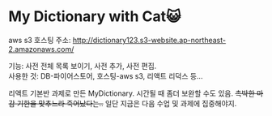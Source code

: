 # My Dictionary with Cat😺

aws s3 호스팅 주소: http://dictionary123.s3-website.ap-northeast-2.amazonaws.com/

기능: 사전 전체 목록 보이기, 사전 추가, 사전 편집.    
사용한 것: DB-파이어스토어, 호스팅-aws s3, 리액트 리덕스 등...    

리액트 기본반 과제로 만든 MyDictionary.
시간될 때 좀더 보완할 수도 있음.
~~촉박한 마감 기한을 맞추느라 죽어났다는..~~
일단 지금은 다음 수업 및 과제에 집중해야지.
